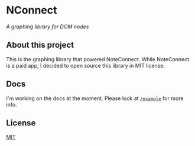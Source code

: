 # NConnect

_A graphing library for DOM nodes_

## About this project

This is the graphing library that powered NoteConnect. While NoteConnect is a paid app, I decided to open source this library in MIT license.

## Docs

I'm working on the docs at the moment. Please look at [`/example`](example/) for more info.

## License

[MIT](LICENSE.md)

